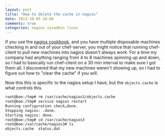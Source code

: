 ```yaml
---
layout: post
title: "How to delete the cache in nagios"
date: 2013-10-05 16:06
comments: true
categories: nagios sysadmin linux
---
```


If you use the [nagios cookbook](https://github.com/opscode-cookbooks/nagios), and you have multiple disposable machines checking in and out of your chef-server, you might notice that running chef-client to pull new machines into nagios doesn't always work.  For a time my company had anything ranging from 4 to 8 machines spinning up and down, so I had to basically run chef-client on a 30 min interval to make sure I got them all. I discovered that my new machines weren't showing up, so I had to figure out how to "clear the cache" if you will.

Now this this is specific to  the nagios setup I have, but the `objects.cache` is what controls this.

```bash
root@boe:/tmp# rm /var/cache/nagios3/objects.cache
root@boe:/tmp# service nagios restart
Running configuration check…done.
Stopping nagios: .done.
Starting nagios: done.
root@boe:/tmp# cd /var/cache/nagios3
root@boe:/var/cache/nagios3# ls
objects.cache  status.dat
```

